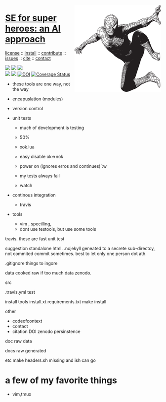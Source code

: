 <a class=sehero name=top><img align=right width=280 src="docs/assets/img/spiderman.png">
<h1><a href="/README.md#top">SE for super heroes: an AI approach</a></h1> 
<p> <a
href="https://github.com/sehero/lua/blob/master/LICENSE">license</a> :: <a
href="https://github.com/sehero/lua/blob/master/INSTALL.md#top">install</a> :: <a
href="https://github.com/sehero/lua/blob/master/CODE_OF_CONDUCT.md#top">contribute</a> :: <a
href="https://github.com/sehero/lua/issues">issues</a> :: <a
href="https://github.com/sehero/lua/blob/master/CITATION.md#top">cite</a> :: <a
href="https://github.com/sehero/lua/blob/master/CONTACT.md#top">contact</a> </p><p> 
<img src="https://img.shields.io/badge/license-mit-red">   
<img src="https://img.shields.io/badge/language-lua-orange">    
<img src="https://img.shields.io/badge/purpose-ai,se-blueviolet"><br>
<img src="https://img.shields.io/badge/platform-mac,*nux-informational">
<a href="https://travis-ci.org/github/sehero/lua"><img 
src="https://travis-ci.org/sehero/lua.svg?branch=master"></a>
<a href="https://zenodo.org/badge/latestdoi/263210595"><img src="https://zenodo.org/badge/263210595.svg" alt="DOI"></a>
<a href='https://coveralls.io/github/sehero/lua?branch=master'><img src='https://coveralls.io/repos/github/sehero/lua/badge.svg?branch=master' alt='Coverage Status' /></a></p>



- these tools are one way, not the way

- encapuslation (modules)
- version control
- unit tests
    - much of development is testing
    - 50%
    - xok.lua
    - easy disable ok=>nok
    - power on (ignores erros and continues)`:w

    - my tests always fail
    - watch
- continous integration
   - travis
- tools
   - vim , specilling, 
   - dont use testools, but use some tools

travis. these are fast unit test

suggestion standalone html. .nojekyll
	geneated to a secrete sub-directoy, not commited
	commit sometimes. best to let only one person dot ath.

.gitignore things to ingore

data
	cooked
	raw
	if too much data zenodo.

src

.travis.yml
test

install tools
	install.xt
	requirements.txt
	make install

other
- codeofcontext
- contact
- citation
	DOI zenodo persinstence

doc
	raw data

docs
	raw generated

etc
	make headers.sh
	missing and ish can go

# a few of my favorite things

- vim,tmux
